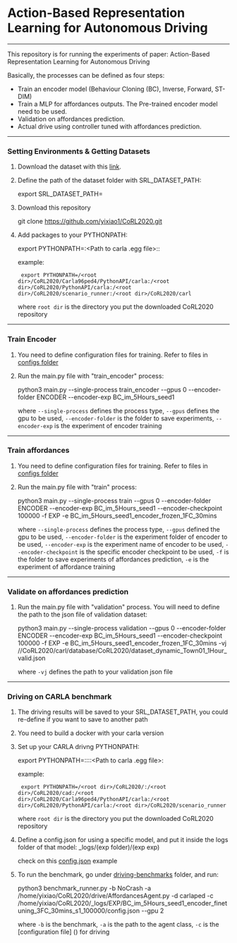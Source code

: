# Action-Based Representation Learning for Autonomous Driving

-------------------------------------------------------------
This repository is for running the experiments of paper: Action-Based Representation Learning for Autonomous Driving

Basically, the processes can be defined as four steps:

 * Train an encoder model (Behaviour Cloning (BC), Inverse, Forward, ST-DIM)
 * Train a MLP for affordances outputs. The Pre-trained encoder model need to be used.
 * Validation on affordances prediction.
 * Actual drive using controller tuned with affordances prediction.

-------------------------------------------------------------
### Setting Environments & Getting Datasets

1. Download the dataset with this [link]().

2. Define the path of the dataset folder with SRL_DATASET_PATH:

    export SRL_DATASET_PATH=<Path to where your datasets are>

3. Download this repository

     git clone https://github.com/yixiao1/CoRL2020.git

2. Add packages to your PYTHONPATH:

    export PYTHONPATH=<Path to carla>:<Path to carla .egg file>:<Path to scenario_runner>:<Path to cexp>

    example:

        export PYTHONPATH=/<root dir>/CoRL2020/Carla96ped4/PythonAPI/carla:/<root dir>/CoRL2020/PythonAPI/carla:/<root dir>/CoRL2020/scenario_runner:/<root dir>/CoRL2020/carl

    where `root dir` is the directory you put the downloaded CoRL2020 repository

-------------------------------------------------------------
### Train Encoder

1. You need to define configuration files for training. Refer to files in [configs folder]()

2. Run the main.py file with "train_encoder" process:

   python3 main.py --single-process train_encoder --gpus 0 --encoder-folder ENCODER --encoder-exp BC_im_5Hours_seed1

   where `--single-process` defines the process type, `--gpus` defines the gpu to be used, `--encoder-folder` is the folder to save experiments, `--encoder-exp` is the experiment of encoder training

-------------------------------------------------------------
### Train affordances

1. You need to define configuration files for training. Refer to files in [configs folder]()

2. Run the main.py file with "train" process:

   python3 main.py --single-process train --gpus 0 --encoder-folder ENCODER --encoder-exp BC_im_5Hours_seed1 --encoder-checkpoint 100000 -f EXP -e BC_im_5Hours_seed1_encoder_frozen_1FC_30mins

   where `--single-process` defines the process type, `--gpus` defined the gpu to be used, `--encoder-folder` is the experiment folder of encoder to be used, `--encoder-exp` is the experiment name of encoder to be used, `--encoder-checkpoint` is the specific encoder checkpoint to be used, `-f` is the folder to save experiments of affordances prediction, `-e` is the experiment of affordance training

-------------------------------------------------------------
### Validate on affordances prediction

1. Run the main.py file with "validation" process. You will need to define the path to the json file of validation dataset:

    python3 main.py --single-process validation --gpus 0 --encoder-folder ENCODER --encoder-exp BC_im_5Hours_seed1 --encoder-checkpoint 100000 -f EXP -e BC_im_5Hours_seed1_encoder_frozen_1FC_30mins -vj /<root dir>/CoRL2020/carl/database/CoRL2020/dataset_dynamic_Town01_1Hour_valid.json

    where `-vj` defines the path to your validation json file

-------------------------------------------------------------
### Driving on CARLA benchmark

1. The driving results will be saved to your SRL_DATASET_PATH, you could re-define if you want to save to another path

2. You need to build a docker with your carla version

3. Set up your CARLA drivng PYTHONPATH:

    export PYTHONPATH=<Path to CoRL2020 repository>:<Path to cad>:<Path to carla>::<Path to carla .egg file>:<Path to scenario_runner>

    example:

        export PYTHONPATH=/<root dir>/CoRL2020/:/<root dir>/CoRL2020/cad:/<root dir>/CoRL2020/Carla96ped4/PythonAPI/carla:/<root dir>/CoRL2020/PythonAPI/carla:/<root dir>/CoRL2020/scenario_runner

    where `root dir` is the directory you put the downloaded CoRL2020 repository


4. Define a config.json for using a specific model, and put it inside the logs folder of that model: _logs/(exp folder)/(exp exp)

   check on this [config.json]() example

5. To run the benchmark, go under [driving-benchmarks]() folder, and run:

    python3 benchmark_runner.py -b NoCrash -a /home/yixiao/CoRL2020/drive/AffordancesAgent.py -d carlaped -c /home/yixiao/CoRL2020/_logs/EXP/BC_im_5Hours_seed1_encoder_finetuning_3FC_30mins_s1_100000/config.json --gpu 2

    where `-b` is the benchmark, `-a` is the path to the agent class, `-c` is the [configuration file] () for driving
